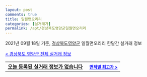```yaml
---
layout: post
comments: true
title: 일월면오리리
categories: [실거래가]
permalink: /apt/경상북도영양군일월면오리리
---
```


2021년 09월 18일 기준, <a href="/apt/경상북도영양군">경상북도영양군</a> 일월면오리리 한달간 실거래 정보

<a style="color: blue;" href="/apt/경상북도영양군">< 경상북도 영양군 전체 실거래 정보</a>
<!---- start ---->
<table>
  <tr>
    <td colspan="4" style="font-weight: bold;"><a href="/apt/경상북도영양군일월면오리리{name_without_space}">오늘 등록된 실거래 정보가 없습니다</a> &nbsp;&nbsp;&nbsp; <a style="color: blue; font-size: smaller;" href="/apt/경상북도영양군일월면오리리{name_without_space}">면적별 최고가 ></a></td>
  </tr>
    
</table>
<!---- end ---->
    